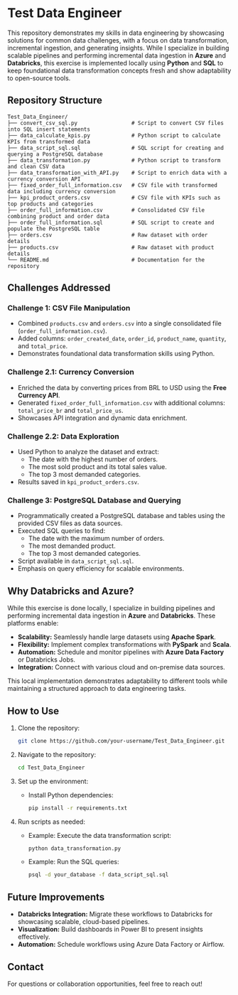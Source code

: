 # Test Data Engineer

This repository demonstrates my skills in data engineering by showcasing solutions for common data challenges, with a focus on data transformation, incremental ingestion, and generating insights. While I specialize in building scalable pipelines and performing incremental data ingestion in **Azure** and **Databricks**, this exercise is implemented locally using **Python** and **SQL** to keep foundational data transformation concepts fresh and show adaptability to open-source tools.

## Repository Structure

```
Test_Data_Engineer/
├── convert_csv_sql.py                 # Script to convert CSV files into SQL insert statements
├── data_calculate_kpis.py             # Python script to calculate KPIs from transformed data
├── data_script_sql.sql                # SQL script for creating and querying a PostgreSQL database
├── data_transformation.py             # Python script to transform and clean CSV data
├── data_transformation_with_API.py    # Script to enrich data with a currency conversion API
├── fixed_order_full_information.csv   # CSV file with transformed data including currency conversion
├── kpi_product_orders.csv             # CSV file with KPIs such as top products and categories
├── order_full_information.csv         # Consolidated CSV file combining product and order data
├── order_full_information.sql         # SQL script to create and populate the PostgreSQL table
├── orders.csv                         # Raw dataset with order details
├── products.csv                       # Raw dataset with product details
└── README.md                          # Documentation for the repository
```

## Challenges Addressed

### **Challenge 1: CSV File Manipulation**
- Combined `products.csv` and `orders.csv` into a single consolidated file (`order_full_information.csv`).
- Added columns: `order_created_date`, `order_id`, `product_name`, `quantity`, and `total_price`.
- Demonstrates foundational data transformation skills using Python.

### **Challenge 2.1: Currency Conversion**
- Enriched the data by converting prices from BRL to USD using the **Free Currency API**.
- Generated `fixed_order_full_information.csv` with additional columns: `total_price_br` and `total_price_us`.
- Showcases API integration and dynamic data enrichment.

### **Challenge 2.2: Data Exploration**
- Used Python to analyze the dataset and extract:
  - The date with the highest number of orders.
  - The most sold product and its total sales value.
  - The top 3 most demanded categories.
- Results saved in `kpi_product_orders.csv`.

### **Challenge 3: PostgreSQL Database and Querying**
- Programmatically created a PostgreSQL database and tables using the provided CSV files as data sources.
- Executed SQL queries to find:
  - The date with the maximum number of orders.
  - The most demanded product.
  - The top 3 most demanded categories.
- Script available in `data_script_sql.sql`.
- Emphasis on query efficiency for scalable environments.

## Why Databricks and Azure?
While this exercise is done locally, I specialize in building pipelines and performing incremental data ingestion in **Azure** and **Databricks**. These platforms enable:
- **Scalability:** Seamlessly handle large datasets using **Apache Spark**.
- **Flexibility:** Implement complex transformations with **PySpark** and **Scala**.
- **Automation:** Schedule and monitor pipelines with **Azure Data Factory** or Databricks Jobs.
- **Integration:** Connect with various cloud and on-premise data sources.

This local implementation demonstrates adaptability to different tools while maintaining a structured approach to data engineering tasks.

## How to Use

1. Clone the repository:
   ```bash
   git clone https://github.com/your-username/Test_Data_Engineer.git
   ```

2. Navigate to the repository:
   ```bash
   cd Test_Data_Engineer
   ```

3. Set up the environment:
   - Install Python dependencies:
     ```bash
     pip install -r requirements.txt
     ```

4. Run scripts as needed:
   - Example: Execute the data transformation script:
     ```bash
     python data_transformation.py
     ```
   - Example: Run the SQL queries:
     ```bash
     psql -d your_database -f data_script_sql.sql
     ```

## Future Improvements
- **Databricks Integration:** Migrate these workflows to Databricks for showcasing scalable, cloud-based pipelines.
- **Visualization:** Build dashboards in Power BI to present insights effectively.
- **Automation:** Schedule workflows using Azure Data Factory or Airflow.

## Contact
For questions or collaboration opportunities, feel free to reach out!

